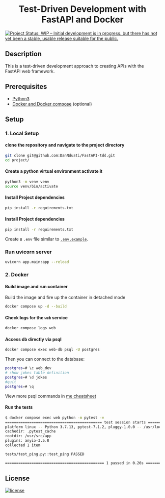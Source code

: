 <h1 align="center"><b>Test-Driven Development with FastAPI and Docker</b></h1>

[![Project Status: WIP – Initial development is in progress, but there has not yet been a stable, usable release suitable for the public.](https://www.repostatus.org/badges/latest/wip.svg)](https://github.com/DanNduati/FastAPI-tdd)

## <b>Description</b>
This is a test-driven development approach to creating APIs with the FastAPI web framework.

## <b>Prerequisites</b>
- [Python3](https://www.python.org/downloads/)
- [Docker and Docker compose](https://docs.docker.com/get-docker/) (optional)

## <b>Setup</b>
### <b> 1. Local Setup</b>
#### clone the repository and navigate to the project directory
```bash
git clone git@github.com:DanNduati/FastAPI-tdd.git
cd project/
```
#### Create a python virtual environment activate it
```bash
python3 -m venv venv
source venv/bin/activate
```
#### Install Project dependencies
```bash
pip install -r requirements.txt
```
#### Install Project dependencies
```bash
pip install -r requirements.txt
```
Create a `.env` file similar to [`.env.example`](./project/.env.example).

### Run uvicorn server
```bash
uvicorn app.main:app --reload
```

### <b> 2. Docker</b>

#### Build image and run container
Build the image and fire up the container in detached mode
```bash
docker compose up -d --build
```
#### Check logs for the `web` service
```bash
docker compose logs web
```
#### Access db directly via psql
```bash
docker compose exec web-db psql -U postgres
```
Then you can connect to the database:
```bash
postgres=# \c web_dev
# show jokes table definition
postgres=# \d jokes
#quit
postgres=# \q
```
View more psql commands in [me cheatsheet](https://github.com/DanNduati/cheatsheets/blob/main/Postgres.md)

#### Run the tests
```bash
$ docker compose exec web python -m pytest -v
============================================ test session starts =============================================
platform linux -- Python 3.7.13, pytest-7.1.2, pluggy-1.0.0 -- /usr/local/bin/python
cachedir: .pytest_cache
rootdir: /usr/src/app
plugins: anyio-3.5.0
collected 1 item                                                                                             

tests/test_ping.py::test_ping PASSED                                                                   [100%]

============================================= 1 passed in 0.26s ==============================================
```

## <b>License</b>
[![license](https://img.shields.io/github/license/mashape/apistatus.svg?style=for-the-badge)](LICENSE)